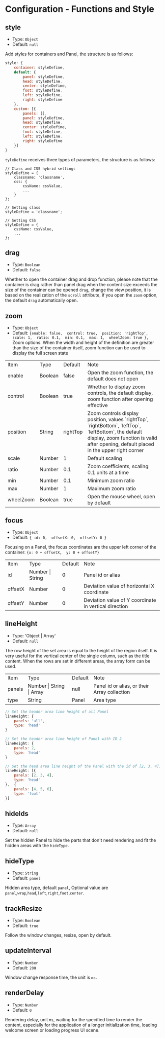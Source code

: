 # Configuration - Functions and Style

## style

- Type: `Object`
- Default: `null`

Add styles for containers and Panel, the structure is as follows:

```js
style: {
    container: styleDefine,
    default: {
        panel: styleDefine, 
        head: styleDefine, 
        center: styleDefine, 
        foot: styleDefine, 
        left: styleDefine, 
        right: styleDefine
    }, 
    custom: [{
        panels: [], 
        panel: styleDefine, 
        head: styleDefine, 
        center: styleDefine, 
        foot: styleDefine, 
        left: styleDefine, 
        right: styleDefine
    }]
}
```
`tyleDefine` receives three types of parameters, the structure is as follows:

```
// Class and CSS hybrid settings
styleDefine = {
    classname: 'classname',
    css: {
        cssName: cssValue,
        ...
    }
};

// Setting class
styleDefine = 'classname';

// Setting CSS
styleDefine = {
    cssName: cssValue,
    ...
};

```

## drag

- Type: `Boolean`
- Default: `false`

Whether to open the container drag and drop function, please note that the container is drag rather than panel drag when the content size exceeds the size of the container can be opened `drag`, change the view position, it is based on the realization of the `scroll` attribute, if you open the `zoom` option, the default `drag` automatically open.

## zoom

- Type: `Object`
- Default: `{enable: false,  control: true,  position: 'rightTop',  scale: 1,  ratio: 0.1,  min: 0.1,  max: 1,  wheelZoom: true }, `
Zoom options. When the width and height of the definition are greater than the size of the container itself, zoom function can be used to display the full screen state

<table>
    <tr>
        <td>Item</td>
        <td>Type</td>
        <td>Default</td>
        <td>Note</td>
    </tr>
    <tr>
        <td>enable</td>
        <td>Boolean</td>
        <td>false</td>
        <td>Open the zoom function, the default does not open</td>
    </tr>
    <tr>
        <td>control</td>
        <td>Boolean</td>
        <td>true</td>
        <td>Whether to display zoom controls, the default display, zoom function after opening effective</td>
    </tr>
    <tr>
        <td>position</td>
        <td>String</td>
        <td>rightTop</td>
        <td>Zoom controls display position, values `rightTop`, `rightBottom`, `leftTop`, `leftBottom`, the default display, zoom function is valid after opening, default placed in the upper right corner</td>
    </tr>
    <tr>
        <td>scale</td>
        <td>Number</td>
        <td>1</td>
        <td>Default scaling</td>
    </tr>
    <tr>
        <td>ratio</td>
        <td>Number</td>
        <td>0.1</td>
        <td>Zoom coefficients, scaling 0.1 units at a time</td>
    </tr>
    <tr>
        <td>min</td>
        <td>Number</td>
        <td>0.1</td>
        <td>Minimum zoom ratio</td>
    </tr>
    <tr>
        <td>max</td>
        <td>Number</td>
        <td>1</td>
        <td>Maximum zoom ratio</td>
    </tr>
    <tr>
        <td>wheelZoom</td>
        <td>Boolean</td>
        <td>true</td>
        <td>Open the mouse wheel, open by default</td>
    </tr>
</table>

## focus

- Type: `Object`
- Default: `{ id: 0,  offsetX: 0,  offsetY: 0 }`

Focusing on a Panel, the focus coordinates are the upper left corner of the container: `{x: 0 + offsetX,  y: 0 + offsetY}`

<table>
    <tr>
        <td>Item</td>
        <td>Type</td>
        <td>Default</td>
        <td>Note</td>
    </tr>
    <tr>
        <td>id</td>
        <td>Number | String</td>
        <td>0</td>
        <td>Panel id or alias</td>
    </tr>
    <tr>
        <td>offsetX</td>
        <td>Number</td>
        <td>0</td>
        <td>Deviation value of horizontal X coordinate</td>
    </tr>
    <tr>
        <td>offsetY</td>
        <td>Number</td>
        <td>0</td>
        <td>Deviation value of Y coordinate in vertical direction</td>
    </tr>
</table>

## lineHeight

- Type: 'Object | Array'
- Default: `null`

The row height of the set area is equal to the height of the region itself. It is very useful for the vertical center of the single column, such as the title content. When the rows are set in different areas, the array form can be used.

<table>
    <tr>
        <td>Item</td>
        <td>Type</td>
        <td>Default</td>
        <td>Note</td>
    </tr>
    <tr>
        <td>panels</td>
        <td>Number | String | Array</td>
        <td>null</td>
        <td>Panel id or alias, or their Array collection</td>
    </tr>
    <tr>
        <td>type</td>
        <td>String</td>
        <td>Panel</td>
        <td>Area type</td>
    </tr>
</table>

```js
// Set the header area line height of all Panel
lineHeight: {
    panels: 'all',
    type: 'head'
}

// Set the header area line height of Panel with ID 2
lineHeight: {
    panels: 2,
    type: 'head'
}

// Set the head area line height of the Panel with the id of [2, 3, 4], set the bottom area line height of the Panel with the id of [4, 5, 6].
lineHeight: [{
    panels: [2, 3, 4],
    type: 'head'
},  {
    panels: [4, 5, 6],
    type: 'foot'
}]
```

## hideIds

- Type: `Array`
- Default: `null`

Set the hidden Panel to hide the parts that don't need rendering and fit the hidden areas with the `hideType`.

## hideType

- Type: `String`
- Default: `panel`

Hidden area type, default `panel`, Optional value are `panel`,`wrap`,`head`,`left`,`right`,`foot`,`center`.

## trackResize

- Type: `Boolean`
- Default: `true`

Follow the window changes, resize, open by default.

## updateInterval

- Type: `Number`
- Default: `200`

Window change response time, the unit is `ms`.

## renderDelay

- Type: `Number`
- Default: `0`

Rendering delay, unit `ms`, waiting for the specified time to render the content, especially for the application of a longer initialization time, loading welcome screen or loading progress UI scene.
